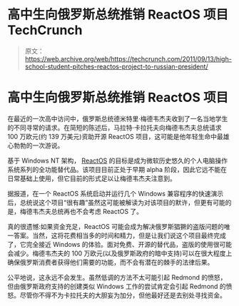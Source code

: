 # 高中生向俄罗斯总统推销 ReactOS 项目 TechCrunch

> 原文：<https://web.archive.org/web/https://techcrunch.com/2011/09/13/high-school-student-pitches-reactos-project-to-russian-president/>

# 高中生向俄罗斯总统推销 ReactOS 项目

在最近的一次高中访问中，俄罗斯总统德米特里·梅德韦杰夫收到了一名当地学生的不同寻常的请求。在简短的陈述后，马拉特·卡拉托夫向梅德韦杰夫总统请求 100 万欧元(约 139 万美元)资助开源 ReactOS 项目，这可能是他年轻生命中最雄心勃勃的一次游说。

基于 Windows NT 架构， [ReactOS](https://web.archive.org/web/20230205020150/http://www.reactos.org/en/index.html) 的目标是成为微软历史悠久的个人电脑操作系统系列的全功能替代品。该项目目前正处于早期 alpha 阶段，因此它远不能在日常基础上使用，但它目前的形式足以让梅德韦杰夫注意到。

据报道，在一个 ReactOS 系统启动并运行几个 Windows 兼容程序的快速演示后，总统说这个项目“很有趣”虽然这可能被解读为对该项目的默许，但更有可能的是，梅德韦杰夫总统再也不会考虑 ReactOS 了。

真的很遗憾:如果资金充足，ReactOS 可能会成为解决俄罗斯猖獗的盗版问题的唯一答案。当然，这将花费相当多的时间和精力，但是让我们说这个项目最终完成了，它完全接近 Windows 的体验。面对免费、开源的替代品，盗版的使用很可能会减少。梅德韦杰夫的 100 万欧元(以及俄罗斯政府的暗中支持)可以在很大程度上确保俄罗斯消费者获得他们需要的功能，而不会有潜在的棘手的法律后果。

公平地说，这永远不会发生。虽然低调的方法不太可能引起 Redmond 的愤怒，但由俄罗斯政府支持的创建类似 Windows 工作的尝试肯定会引起 Redmond 的愤怒。尽管你不得不为卡拉托夫的大胆妄为加分，但他最好还是去别处寻找资金。